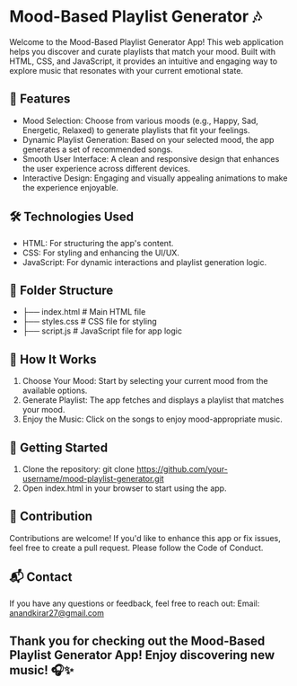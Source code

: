 # Mood-Based Playlist Generator 🎶
Welcome to the Mood-Based Playlist Generator App! This web application helps you discover and curate playlists that match your mood. Built with HTML, CSS, and JavaScript,
it provides an intuitive and engaging way to explore music that resonates with your current emotional state.

## 🚀 Features
- Mood Selection: Choose from various moods (e.g., Happy, Sad, Energetic, Relaxed) to generate playlists that fit your feelings.
- Dynamic Playlist Generation: Based on your selected mood, the app generates a set of recommended songs.
- Smooth User Interface: A clean and responsive design that enhances the user experience across different devices.
- Interactive Design: Engaging and visually appealing animations to make the experience enjoyable.

## 🛠️ Technologies Used
- HTML: For structuring the app's content.
- CSS: For styling and enhancing the UI/UX.
- JavaScript: For dynamic interactions and playlist generation logic.

## 📂 Folder Structure
- ├── index.html         # Main HTML file
- ├── styles.css         # CSS file for styling
- ├── script.js          # JavaScript file for app logic

## 🌟 How It Works
1. Choose Your Mood: Start by selecting your current mood from the available options.
2. Generate Playlist: The app fetches and displays a playlist that matches your mood.
3. Enjoy the Music: Click on the songs to enjoy mood-appropriate music.

## 🚀 Getting Started
1. Clone the repository:
git clone https://github.com/your-username/mood-playlist-generator.git
2. Open index.html in your browser to start using the app.

## 🤝 Contribution
Contributions are welcome! If you'd like to enhance this app or fix issues, feel free to create a pull request. Please follow the Code of Conduct.

## 📬 Contact
If you have any questions or feedback, feel free to reach out:
Email: anandkirar27@gmail.com

## Thank you for checking out the Mood-Based Playlist Generator App! Enjoy discovering new music! 🎧✨
